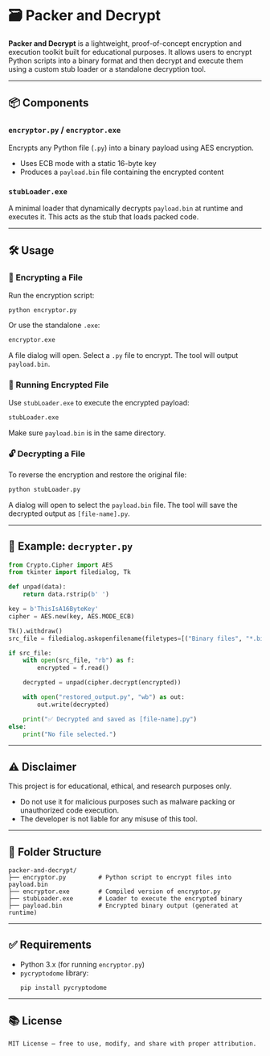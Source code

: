 # 🗃️ Packer and Decrypt

**Packer and Decrypt** is a lightweight, proof-of-concept encryption and execution toolkit built for educational purposes. It allows users to encrypt Python scripts into a binary format and then decrypt and execute them using a custom stub loader or a standalone decryption tool.

---

## 📦 Components

### `encryptor.py` / `encryptor.exe`
Encrypts any Python file (`.py`) into a binary payload using AES encryption.

- Uses ECB mode with a static 16-byte key
- Produces a `payload.bin` file containing the encrypted content

### `stubLoader.exe`
A minimal loader that dynamically decrypts `payload.bin` at runtime and executes it. This acts as the stub that loads packed code.

---

## 🛠️ Usage

### 🔐 Encrypting a File
Run the encryption script:

```bash
python encryptor.py
```

Or use the standalone `.exe`:

```bash
encryptor.exe
```

A file dialog will open. Select a `.py` file to encrypt. The tool will output `payload.bin`.

### 🚀 Running Encrypted File
Use `stubLoader.exe` to execute the encrypted payload:

```bash
stubLoader.exe
```

Make sure `payload.bin` is in the same directory.

### 🔓 Decrypting a File
To reverse the encryption and restore the original file:

```bash
python stubLoader.py
```

A dialog will open to select the `payload.bin` file. The tool will save the decrypted output as `[file-name].py`.

---

## 🧩 Example: `decrypter.py`

```python
from Crypto.Cipher import AES
from tkinter import filedialog, Tk

def unpad(data):
    return data.rstrip(b' ')

key = b'ThisIsA16ByteKey'
cipher = AES.new(key, AES.MODE_ECB)

Tk().withdraw()
src_file = filedialog.askopenfilename(filetypes=[("Binary files", "*.bin")])

if src_file:
    with open(src_file, "rb") as f:
        encrypted = f.read()

    decrypted = unpad(cipher.decrypt(encrypted))

    with open("restored_output.py", "wb") as out:
        out.write(decrypted)

    print("✅ Decrypted and saved as [file-name].py")
else:
    print("No file selected.")
```

---

## ⚠️ Disclaimer

This project is for educational, ethical, and research purposes only.

- Do not use it for malicious purposes such as malware packing or unauthorized code execution.
- The developer is not liable for any misuse of this tool.

---

## 📁 Folder Structure

```
packer-and-decrypt/
├── encryptor.py         # Python script to encrypt files into payload.bin
├── encryptor.exe        # Compiled version of encryptor.py
├── stubLoader.exe       # Loader to execute the encrypted binary
├── payload.bin          # Encrypted binary output (generated at runtime)
```

---

## ✅ Requirements

- Python 3.x (for running `encryptor.py`)
- `pycryptodome` library:  
  ```
  pip install pycryptodome
  ```

---

## 📚 License
```
MIT License — free to use, modify, and share with proper attribution.
```
